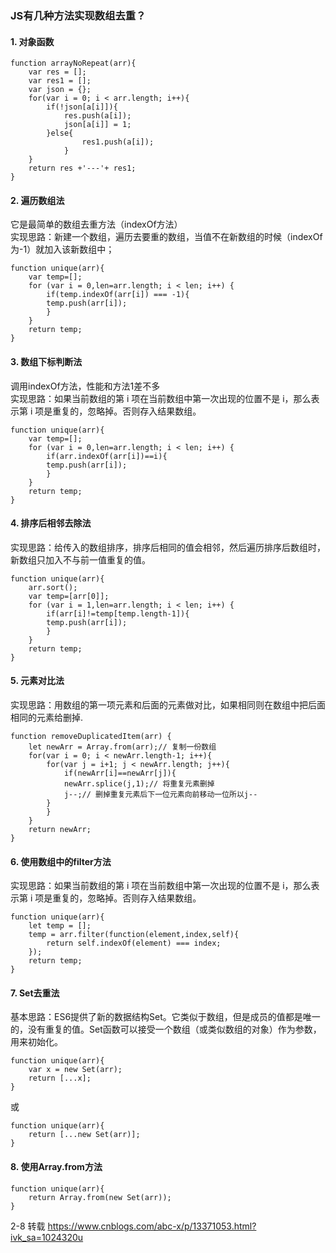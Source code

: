 <!--
 * @Author: hf
 * @Date: 2021-12-02 15:43:11
 * @LastEditTime: 2021-12-02 15:55:06
 * @LastEditors: hf
-->
### JS有几种方法实现数组去重？
#### 1. 对象函数   
```
function arrayNoRepeat(arr){
    var res = [];
    var res1 = [];
    var json = {};
    for(var i = 0; i < arr.length; i++){
        if(!json[a[i]]){
            res.push(a[i]);
            json[a[i]] = 1;
        }else{
                res1.push(a[i]);
            }
    }
    return res +'---'+ res1;
}
```
#### 2. 遍历数组法  
它是最简单的数组去重方法（indexOf方法）   
实现思路：新建一个数组，遍历去要重的数组，当值不在新数组的时候（indexOf为-1）就加入该新数组中；  

```
function unique(arr){
    var temp=[];
    for (var i = 0,len=arr.length; i < len; i++) {
        if(temp.indexOf(arr[i]) === -1){
        temp.push(arr[i]);
        }
    }
    return temp;
}
```
    
#### 3. 数组下标判断法
调用indexOf方法，性能和方法1差不多   
实现思路：如果当前数组的第 i 项在当前数组中第一次出现的位置不是 i，那么表示第 i 项是重复的，忽略掉。否则存入结果数组。

```
function unique(arr){
    var temp=[];
    for (var i = 0,len=arr.length; i < len; i++) {
        if(arr.indexOf(arr[i])==i){
        temp.push(arr[i]);
        }
    }
    return temp;
}
```

#### 4. 排序后相邻去除法
实现思路：给传入的数组排序，排序后相同的值会相邻，然后遍历排序后数组时，新数组只加入不与前一值重复的值。

```
function unique(arr){
    arr.sort();
    var temp=[arr[0]];
    for (var i = 1,len=arr.length; i < len; i++) {
        if(arr[i]!=temp[temp.length-1]){
        temp.push(arr[i]);
        }
    }
    return temp;
}
```

#### 5. 元素对比法 
实现思路：用数组的第一项元素和后面的元素做对比，如果相同则在数组中把后面相同的元素给删掉.

```
function removeDuplicatedItem(arr) {
    let newArr = Array.from(arr);// 复制一份数组
    for(var i = 0; i < newArr.length-1; i++){
        for(var j = i+1; j < newArr.length; j++){
            if(newArr[i]==newArr[j]){
            newArr.splice(j,1);// 将重复元素删掉
            j--;// 删掉重复元素后下一位元素向前移动一位所以j--
        }
        }
    }
    return newArr;
}
```

#### 6. 使用数组中的filter方法
实现思路：如果当前数组的第 i 项在当前数组中第一次出现的位置不是 i，那么表示第 i 项是重复的，忽略掉。否则存入结果数组。

```
function unique(arr){
    let temp = [];
    temp = arr.filter(function(element,index,self){
        return self.indexOf(element) === index;
    });
    return temp;
}
```
#### 7. Set去重法 
基本思路：ES6提供了新的数据结构Set。它类似于数组，但是成员的值都是唯一的，没有重复的值。Set函数可以接受一个数组（或类似数组的对象）作为参数，用来初始化。
```
function unique(arr){
    var x = new Set(arr);
    return [...x];
}
```
或
```
function unique(arr){
    return [...new Set(arr)];
}
```
#### 8. 使用Array.from方法 
```
function unique(arr){
    return Array.from(new Set(arr));
}
```

2-8 转载 https://www.cnblogs.com/abc-x/p/13371053.html?ivk_sa=1024320u